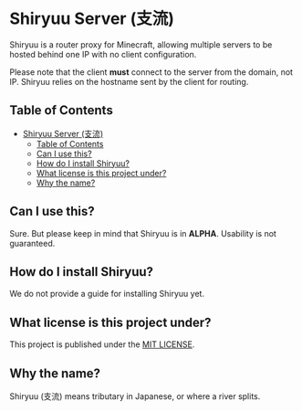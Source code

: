 # Shiryuu Server (支流)

Shiryuu is a router proxy for Minecraft, allowing multiple servers to be hosted behind one IP with no client configuration.

Please note that the client **must** connect to the server from the domain, not IP. Shiryuu relies on the hostname sent by the client for routing.

## Table of Contents

- [Shiryuu Server (支流)](#shiryuu-server-支流)
  - [Table of Contents](#table-of-contents)
  - [Can I use this?](#can-i-use-this)
  - [How do I install Shiryuu?](#how-do-i-install-shiryuu)
  - [What license is this project under?](#what-license-is-this-project-under)
  - [Why the name?](#why-the-name)

## Can I use this?

Sure. But please keep in mind that Shiryuu is in **ALPHA**.
Usability is not guaranteed.

## How do I install Shiryuu?

We do not provide a guide for installing Shiryuu yet.

## What license is this project under?

This project is published under the [MIT LICENSE](https://github.com/ShiryuuMC/Shiryuu/blob/master/LICENSE).

## Why the name?

Shiryuu (支流) means tributary in Japanese, or where a river splits.
